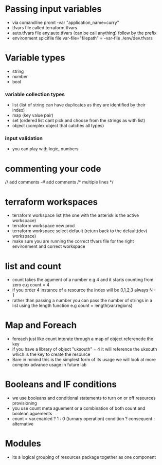 # Passing input variables ####
- via comandline promt -var "application_name=curry"
- tfvars file called terraform.tfvars
- auto.tfvars file  any.auto.tfvars (can be call anything) follow by the prefix
- environment spicifile file var-file="filepath" = -var-file ./env/dev.tfvars

# Variable types
- string
- number
- bool

### variable collection types
- list (list of string can have duplicates as they are identified by their index)
- map (key value pair)
- set (ordered list cant pick and choose from the strings as with list)
- object (complex object that catches all types)

### input validation
- you can play with logic, numbers 

# commenting your code
// add comments
-# add comments
/* multiple lines */

# terraform workspaces
- terraform workspace list (the one with the asterisk is the active workspace)
- terraform workspace new prod
- terraform workspace select default (return back to the default(dev) workspace)
- make sure you are running the correct tfvars file for the right environment and correct workspace

# list and count
- count takes the agument of a number e.g 4 and it starts counting from zero e.g count = 4
- if you order 4 instance of a resource the index will be 0,1,2,3 always N - 1
- rather than passing a number you can pass the number of strings in a list using the length function e.g count = length(var.regions)

# Map and Foreach
- foreach just like count interate through a map of object referencde the key
- if you have a library of object "uksouth" = 4 it will reference the uksouth which is the key to create the resource
- Bare in mmind this is the simplest form of its usage we will look at more complex advance usage in future lab

# Booleans and IF conditions
- we use booleans and conditional statements to turn on or off resources provisioning
- you use count meta aguement or a combination of both count and boolean aguements
- count = var.enabled ? 1 : 0 (turnary operation) condition ? consequent : alternative

# Modules
- its a logical grouping of resources package together as one component